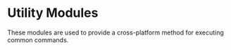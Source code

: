 # Utility Modules

These modules are used to provide a cross-platform method for executing common commands.